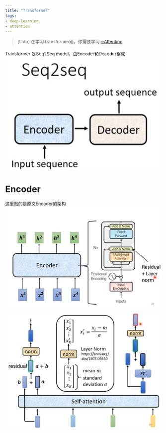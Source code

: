 ```yaml
---
title: "Transformer"
tags:
- deep-learning
- attention
---
```


> [!info] 
> 在学习Transformer前，你需要学习 [⭐Attention](Deep%20Learning%20And%20Machine%20Learning/Deep_Learning_Block_and_Machine_Learning_Block/⭐Attention.md)



Transformer 是Seq2Seq model，由Encoder和Decoder组成
![300](Deep%20Learning%20And%20Machine%20Learning/Deep_Learning_Block_and_Machine_Learning_Block/attachments/Pasted%20image%2020230316160103.png)

# Encoder
这里贴的是原文Encoder的架构
![Pasted image 20230316162635](Deep%20Learning%20And%20Machine%20Learning/Deep_Learning_Block_and_Machine_Learning_Block/attachments/Pasted%20image%2020230316162635.png)

![Pasted image 20230316162642](Deep%20Learning%20And%20Machine%20Learning/Deep_Learning_Block_and_Machine_Learning_Block/attachments/Pasted%20image%2020230316162642.png)